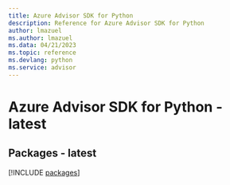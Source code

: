 ```yaml
---
title: Azure Advisor SDK for Python
description: Reference for Azure Advisor SDK for Python
author: lmazuel
ms.author: lmazuel
ms.data: 04/21/2023
ms.topic: reference
ms.devlang: python
ms.service: advisor
---
```

# Azure Advisor SDK for Python - latest
## Packages - latest
[!INCLUDE [packages](advisor-index.md)]